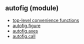 ## autofig (module)

* [top-level convenience functions](./api/autofig.md)
* [autofig.figure](./api/autofig.figure.md)
* [autofig.axes](./api/autofig.axes.md)
* [autofig.call](./api/autofig.call.md)

